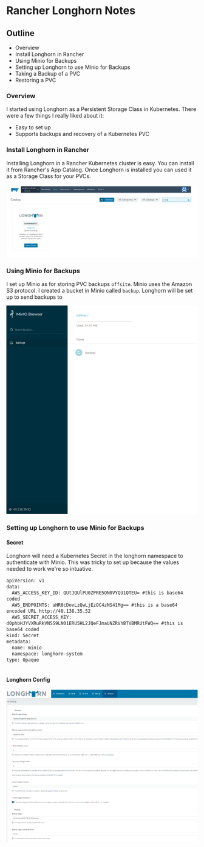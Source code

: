 # Rancher Longhorn Notes


## Outline

+ Overview
+ Install Longhorn in Rancher
+ Using Minio for Backups
+ Setting up Longhorn to use Minio for Backups
+ Taking a Backup of a PVC
+ Restoring a PVC

### Overview

I started using Longhorn as a Persistent Storage Class in Kubernetes.
There were a few things I really liked about it:

+ Easy to set up
+ Supports backups and recovery of a Kubernetes PVC

### Install Longhorn in Rancher

Installing Longhorn in a Rancher Kubernetes cluster is easy.  You can
install it from Rancher's App Catalog.  Once Longhorn is installed you 
can used it as a Storage Class for your PVCs.


![Diagram](screenshots/setup-longhorn.png)

### Using Minio for Backups

I set up Minio as for storing PVC backups `offsite`.  Minio uses the 
Amazon S3 protocol.  I created a bucket in Minio called `backup`.  Longhorn
will be set up to send backups to 

![Diagram](screenshots/minio.png)

### Setting up Longhorn to use Minio for Backups

#### Secret

Longhorn will need a Kubernetes Secret in the longhorn namespace to 
authenticate with Minio. This was tricky to set up because the values
needed to work we're so intuative.

```
apiVersion: v1
data:
  AWS_ACCESS_KEY_ID: QUtJQUlPU0ZPRE5ON0VYQU1QTEU= #this is base64 coded
  AWS_ENDPOINTS: aHR0cDovLzQwLjEzOC4zNS41Mg== #this is a base64 encoded URL http://40.138.35.52
  AWS_SECRET_ACCESS_KEY: d0phbHJYVXRuRkVNSS9LN01ERU5HL2JQeFJmaUNZRVhBTVBMRUtFWQ== #this is base64 coded
kind: Secret
metadata:
  name: minio
  namespace: longhorn-system
type: Opaque


```

#### Longhorn Config

![Diagram](screenshots/longhorn-backup-setting.png)
